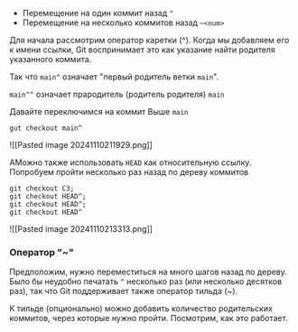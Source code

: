 

- Перемещение на один коммит назад `^`
- Перемещение на несколько коммитов назад `~<num>`

Для начала рассмотрим оператор каретки (^). Когда мы добавляем его к имени ссылки, Git воспринимает это как указание найти родителя указанного коммита.

Так что `main^` означает "первый родитель ветки `main`".

`main^^` означает прародитель (родитель родителя) `main`

Давайте переключимся на коммит Выше `main`
```git
gut checkout main^
```
![[Pasted image 20241110211929.png]]

AМожно также использовать `HEAD` как относительную ссылку. Попробуем пройти несколько раз назад по дереву коммитов
```git
git checkout C3; 
git checkout HEAD^;
git checkout HEAD^; 
git checkout HEAD^
```
![[Pasted image 20241110213313.png]]

### Оператор "~"

Предположим, нужно переместиться на много шагов назад по дереву. Было бы неудобно печатать `^` несколько раз (или несколько десятков раз), так что Git поддерживает также оператор тильда (~).

К тильде (опционально) можно добавить количество родительских коммитов, через которые нужно пройти. Посмотрим, как это работает.